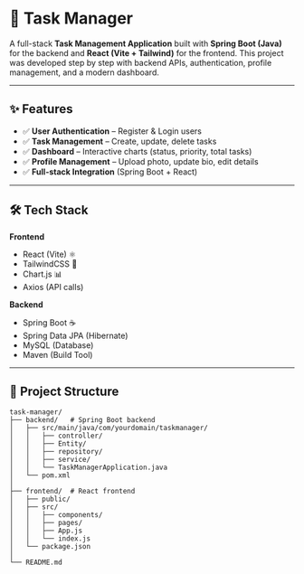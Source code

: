 

# 📌 Task Manager

A full-stack **Task Management Application** built with **Spring Boot (Java)** for the backend and **React (Vite + Tailwind)** for the frontend.
This project was developed step by step with backend APIs, authentication, profile management, and a modern dashboard.

---

## ✨ Features

* ✅ **User Authentication** – Register & Login users
* ✅ **Task Management** – Create, update, delete tasks
* ✅ **Dashboard** – Interactive charts (status, priority, total tasks)
* ✅ **Profile Management** – Upload photo, update bio, edit details
* ✅ **Full-stack Integration** (Spring Boot + React)

---

## 🛠 Tech Stack

**Frontend**

* React (Vite) ⚛️
* TailwindCSS 🎨
* Chart.js 📊
* Axios (API calls)

**Backend**

* Spring Boot ☕
* Spring Data JPA (Hibernate)
* MySQL (Database)
* Maven (Build Tool)

---

## 📂 Project Structure

```
task-manager/
├── backend/   # Spring Boot backend
│   ├── src/main/java/com/yourdomain/taskmanager/
│   │   ├── controller/
│   │   ├── Entity/
│   │   ├── repository/
│   │   ├── service/
│   │   └── TaskManagerApplication.java
│   └── pom.xml
│
├── frontend/  # React frontend
│   ├── public/
│   ├── src/
│   │   ├── components/
│   │   ├── pages/
│   │   ├── App.js
│   │   └── index.js
│   └── package.json
│
└── README.md
```


